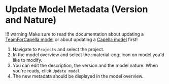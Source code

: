<!--
 ~ SPDX-FileCopyrightText: Copyright DB InfraGO AG and contributors
 ~ SPDX-License-Identifier: Apache-2.0
 -->

# Update Model Metadata (Version and Nature)

<!-- prettier-ignore -->
!!! warning
    Make sure to read the documentation about updating a [TeamForCapella model](../../../admin/teamforcapella/migration.md)
    or about updating a [Capella model](../../tools/capella/migration/index.md) first!

1. Navigate to `Projects` and select the project.
1. In the model overview and select the :material-cog: icon on model you'd like
   to modify.
1. You can edit the description, the version and the model nature. When you're
   ready, click `Update model`
1. The new metadata should be displayed in the model overview.

